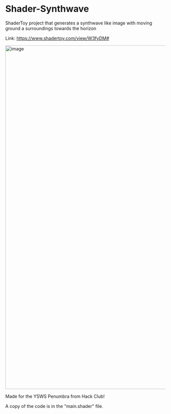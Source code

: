 # Shader-Synthwave
ShaderToy project that generates a synthwave like image with moving ground a surroundings towards the horizon

Link: https://www.shadertoy.com/view/W3fyDM#

<img width="1920" height="1080" alt="image" src="https://github.com/user-attachments/assets/76164e10-e6be-481f-b9e1-a3e7e7479de5" />

Made for the YSWS Penumbra from Hack Club!

A copy of the code is in the "main.shader" file.
